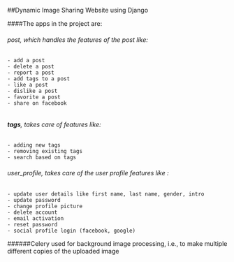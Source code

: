 ##Dynamic Image Sharing Website using Django

####The apps in the project are:

###### post, which handles the features of the post like:
    - add a post
    - delete a post
    - report a post
    - add tags to a post
    - like a post
    - dislike a post
    - favorite a post 
    - share on facebook


######
###### **tags**, takes care of features like:
    - adding new tags
    - removing existing tags
    - search based on tags


###### user_profile, takes care of the user profile features like :
    - update user details like first name, last name, gender, intro
    - update password
    - change profile picture
    - delete account
    - email activation
    - reset password
    - social profile login (facebook, google)
    

######Celery used for background image processing, i.e., to make multiple different copies of the uploaded image
